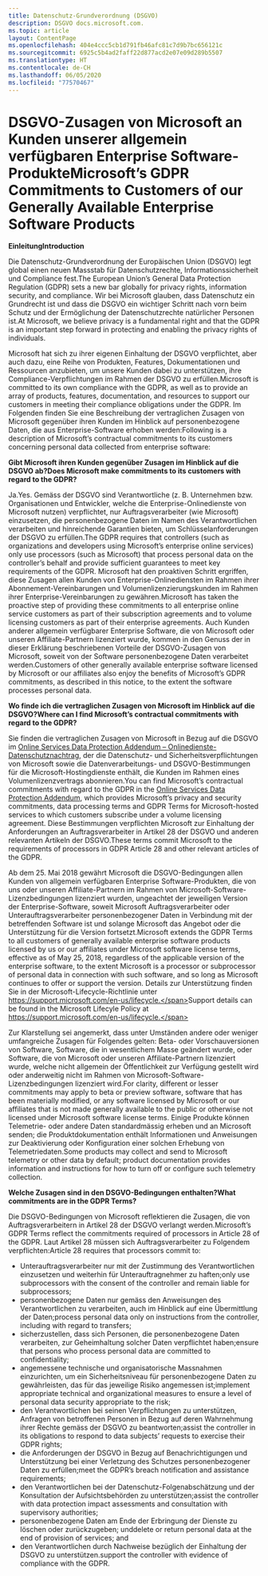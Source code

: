 ```yaml
---
title: Datenschutz-Grundverordnung (DSGVO)
description: DSGVO docs.microsoft.com.
ms.topic: article
layout: ContentPage
ms.openlocfilehash: 404e4ccc5cb1d791fb46afc81c7d9b7bc656121c
ms.sourcegitcommit: 6925c5b4ad2faff22d877acd2e07e09d289b5507
ms.translationtype: HT
ms.contentlocale: de-CH
ms.lasthandoff: 06/05/2020
ms.locfileid: "77570467"
---
```

# <a name="microsofts-gdpr-commitments-to-customers-of-our-generally-available-enterprise-software-products"></a><span data-ttu-id="21adf-103">DSGVO-Zusagen von Microsoft an Kunden unserer allgemein verfügbaren Enterprise Software-Produkte</span><span class="sxs-lookup"><span data-stu-id="21adf-103">Microsoft’s GDPR Commitments to Customers of our Generally Available Enterprise Software Products</span></span>

<span data-ttu-id="21adf-104">**Einleitung**</span><span class="sxs-lookup"><span data-stu-id="21adf-104">**Introduction**</span></span>

<span data-ttu-id="21adf-105">Die Datenschutz-Grundverordnung der Europäischen Union (DSGVO) legt global einen neuen Massstab für Datenschutzrechte, Informationssicherheit und Compliance fest.</span><span class="sxs-lookup"><span data-stu-id="21adf-105">The European Union’s General Data Protection Regulation (GDPR) sets a new bar globally for privacy rights, information security, and compliance.</span></span> <span data-ttu-id="21adf-106">Wir bei Microsoft glauben, dass Datenschutz ein Grundrecht ist und dass die DSGVO ein wichtiger Schritt nach vorn beim Schutz und der Ermöglichung der Datenschutzrechte natürlicher Personen ist.</span><span class="sxs-lookup"><span data-stu-id="21adf-106">At Microsoft, we believe privacy is a fundamental right and that the GDPR is an important step forward in protecting and enabling the privacy rights of individuals.</span></span>     

<span data-ttu-id="21adf-107">Microsoft hat sich zu ihrer eigenen Einhaltung der DSGVO verpflichtet, aber auch dazu, eine Reihe von Produkten, Features, Dokumentationen und Ressourcen anzubieten, um unsere Kunden dabei zu unterstützen, ihre Compliance-Verpflichtungen im Rahmen der DSGVO zu erfüllen.</span><span class="sxs-lookup"><span data-stu-id="21adf-107">Microsoft is committed to its own compliance with the GDPR, as well as to provide an array of products, features, documentation, and resources to support our customers in meeting their compliance obligations under the GDPR.</span></span> <span data-ttu-id="21adf-108">Im Folgenden finden Sie eine Beschreibung der vertraglichen Zusagen von Microsoft gegenüber ihren Kunden im Hinblick auf personenbezogene Daten, die aus Enterprise-Software erhoben werden:</span><span class="sxs-lookup"><span data-stu-id="21adf-108">Following is a description of Microsoft’s contractual commitments to its customers concerning personal data collected from enterprise software:</span></span>

<span data-ttu-id="21adf-109">**Gibt Microsoft ihren Kunden gegenüber Zusagen im Hinblick auf die DSGVO ab?**</span><span class="sxs-lookup"><span data-stu-id="21adf-109">**Does Microsoft make commitments to its customers with regard to the GDPR?**</span></span>

<span data-ttu-id="21adf-110">Ja.</span><span class="sxs-lookup"><span data-stu-id="21adf-110">Yes.</span></span> <span data-ttu-id="21adf-111">Gemäss der DSGVO sind Verantwortliche (z. B. Unternehmen bzw. Organisationen und Entwickler, welche die Enterprise-Onlinedienste von Microsoft nutzen) verpflichtet, nur Auftragsverarbeiter (wie Microsoft) einzusetzen, die personenbezogene Daten im Namen des Verantwortlichen verarbeiten und hinreichende Garantien bieten, um Schlüsselanforderungen der DSGVO zu erfüllen.</span><span class="sxs-lookup"><span data-stu-id="21adf-111">The GDPR requires that controllers (such as organizations and developers using Microsoft’s enterprise online services) only use processors (such as Microsoft) that process personal data on the controller’s behalf and provide sufficient guarantees to meet key requirements of the GDPR.</span></span> <span data-ttu-id="21adf-112">Microsoft hat den proaktiven Schritt ergriffen, diese Zusagen allen Kunden von Enterprise-Onlinediensten im Rahmen ihrer Abonnement-Vereinbarungen und Volumenlizenzierungskunden im Rahmen ihrer Enterprise-Vereinbarungen zu gewähren.</span><span class="sxs-lookup"><span data-stu-id="21adf-112">Microsoft has taken the proactive step of providing these commitments to all enterprise online service customers as part of their subscription agreements and to volume licensing customers as part of their enterprise agreements.</span></span> <span data-ttu-id="21adf-113">Auch Kunden anderer allgemein verfügbarer Enterprise Software, die von Microsoft oder unseren Affiliate-Partnern lizenziert wurde, kommen in den Genuss der in dieser Erklärung beschriebenen Vorteile der DSGVO-Zusagen von Microsoft, soweit von der Software personenbezogene Daten verarbeitet werden.</span><span class="sxs-lookup"><span data-stu-id="21adf-113">Customers of other generally available enterprise software licensed by Microsoft or our affiliates also enjoy the benefits of Microsoft’s GDPR commitments, as described in this notice, to the extent the software processes personal data.</span></span>

<span data-ttu-id="21adf-114">**Wo finde ich die vertraglichen Zusagen von Microsoft im Hinblick auf die DSGVO?**</span><span class="sxs-lookup"><span data-stu-id="21adf-114">**Where can I find Microsoft’s contractual commitments with regard to the GDPR?**</span></span>

<span data-ttu-id="21adf-115">Sie finden die vertraglichen Zusagen von Microsoft in Bezug auf die DSGVO im [Online Services Data Protection Addendum – Onlinedienste-Datenschutznachtrag](https://www.microsoftvolumelicensing.com/DocumentSearch.aspx?Mode=2&Keyword=DPA), der die Datenschutz- und Sicherheitsverpflichtungen von Microsoft sowie die Datenverarbeitungs- und DSGVO-Bestimmungen für die Microsoft-Hostingdienste enthält, die Kunden im Rahmen eines Volumenlizenzvertrags abonnieren.</span><span class="sxs-lookup"><span data-stu-id="21adf-115">You can find Microsoft’s contractual commitments with regard to the GDPR in the [Online Services Data Protection Addendum](https://www.microsoftvolumelicensing.com/DocumentSearch.aspx?Mode=2&Keyword=DPA), which provides Microsoft’s privacy and security commitments, data processing terms and GDPR Terms for Microsoft-hosted services to which customers subscribe under a volume licensing agreement.</span></span> <span data-ttu-id="21adf-116">Diese Bestimmungen verpflichten Microsoft zur Einhaltung der Anforderungen an Auftragsverarbeiter in Artikel 28 der DSGVO und anderen relevanten Artikeln der DSGVO.</span><span class="sxs-lookup"><span data-stu-id="21adf-116">These terms commit Microsoft to the requirements of processors in GDPR Article 28 and other relevant articles of the GDPR.</span></span> 

<span data-ttu-id="21adf-117">Ab dem 25. Mai 2018 gewährt Microsoft die DSGVO-Bedingungen allen Kunden von allgemein verfügbaren Enterprise Software-Produkten, die von uns oder unseren Affiliate-Partnern im Rahmen von Microsoft-Software-Lizenzbedingungen lizenziert wurden, ungeachtet der jeweiligen Version der Enterprise-Software, soweit Microsoft Auftragsverarbeiter oder Unterauftragsverarbeiter personenbezogener Daten in Verbindung mit der betreffenden Software ist und solange Microsoft das Angebot oder die Unterstützung für die Version fortsetzt.</span><span class="sxs-lookup"><span data-stu-id="21adf-117">Microsoft extends the GDPR Terms to all customers of generally available enterprise software products licensed by us or our affiliates under Microsoft software license terms, effective as of May 25, 2018, regardless of the applicable version of the enterprise software, to the extent Microsoft is a processor or subprocessor of personal data in connection with such software, and so long as Microsoft continues to offer or support the version.</span></span> <span data-ttu-id="21adf-118">Details zur Unterstützung finden Sie in der Microsoft-Lifecycle-Richtlinie unter https://support.microsoft.com/en-us/lifecycle.</span><span class="sxs-lookup"><span data-stu-id="21adf-118">Support details can be found in the Microsoft Lifecyle Policy at https://support.microsoft.com/en-us/lifecycle.</span></span>

<span data-ttu-id="21adf-119">Zur Klarstellung sei angemerkt, dass unter Umständen andere oder weniger umfangreiche Zusagen für Folgendes gelten: Beta- oder Vorschauversionen von Software, Software, die in wesentlichem Masse geändert wurde, oder Software, die von Microsoft oder unseren Affiliate-Partnern lizenziert wurde, welche nicht allgemein der Öffentlichkeit zur Verfügung gestellt wird oder anderweitig nicht im Rahmen von Microsoft-Software-Lizenzbedingungen lizenziert wird.</span><span class="sxs-lookup"><span data-stu-id="21adf-119">For clarity, different or lesser commitments may apply to beta or preview software, software that has been materially modified, or any software licensed by Microsoft or our affiliates that is not made generally available to the public or otherwise not licensed under Microsoft software license terms.</span></span> <span data-ttu-id="21adf-120">Einige Produkte können Telemetrie- oder andere Daten standardmässig erheben und an Microsoft senden; die Produktdokumentation enthält Informationen und Anweisungen zur Deaktivierung oder Konfiguration einer solchen Erhebung von Telemetriedaten.</span><span class="sxs-lookup"><span data-stu-id="21adf-120">Some products may collect and send to Microsoft telemetry or other data by default; product documentation provides information and instructions for how to turn off or configure such telemetry collection.</span></span>

<span data-ttu-id="21adf-121">**Welche Zusagen sind in den DSGVO-Bedingungen enthalten?**</span><span class="sxs-lookup"><span data-stu-id="21adf-121">**What commitments are in the GDPR Terms?**</span></span>

<span data-ttu-id="21adf-122">Die DSGVO-Bedingungen von Microsoft reflektieren die Zusagen, die von Auftragsverarbeitern in Artikel 28 der DSGVO verlangt werden.</span><span class="sxs-lookup"><span data-stu-id="21adf-122">Microsoft’s GDPR Terms reflect the commitments required of processors in Article 28 of the GDPR.</span></span>  <span data-ttu-id="21adf-123">Laut Artikel 28 müssen sich Auftragsverarbeiter zu Folgendem verpflichten:</span><span class="sxs-lookup"><span data-stu-id="21adf-123">Article 28 requires that processors commit to:</span></span>

-   <span data-ttu-id="21adf-124">Unterauftragsverarbeiter nur mit der Zustimmung des Verantwortlichen einzusetzen und weiterhin für Unterauftragnehmer zu haften;</span><span class="sxs-lookup"><span data-stu-id="21adf-124">only use subprocessors with the consent of the controller and remain liable for subprocessors;</span></span>
-   <span data-ttu-id="21adf-125">personenbezogene Daten nur gemäss den Anweisungen des Verantwortlichen zu verarbeiten, auch im Hinblick auf eine Übermittlung der Daten;</span><span class="sxs-lookup"><span data-stu-id="21adf-125">process personal data only on instructions from the controller, including with regard to transfers;</span></span>
-   <span data-ttu-id="21adf-126">sicherzustellen, dass sich Personen, die personenbezogene Daten verarbeiten, zur Geheimhaltung solcher Daten verpflichtet haben;</span><span class="sxs-lookup"><span data-stu-id="21adf-126">ensure that persons who process personal data are committed to confidentiality;</span></span>
-   <span data-ttu-id="21adf-127">angemessene technische und organisatorische Massnahmen einzurichten, um ein Sicherheitsniveau für personenbezogene Daten zu gewährleisten, das für das jeweilige Risiko angemessen ist;</span><span class="sxs-lookup"><span data-stu-id="21adf-127">implement appropriate technical and organizational measures to ensure a level of personal data security appropriate to the risk;</span></span>
-   <span data-ttu-id="21adf-128">den Verantwortlichen bei seinen Verpflichtungen zu unterstützen, Anfragen von betroffenen Personen in Bezug auf deren Wahrnehmung ihrer Rechte gemäss der DSGVO zu beantworten;</span><span class="sxs-lookup"><span data-stu-id="21adf-128">assist the controller in its obligations to respond to data subjects’ requests to exercise their GDPR rights;</span></span>
-   <span data-ttu-id="21adf-129">die Anforderungen der DSGVO in Bezug auf Benachrichtigungen und Unterstützung bei einer Verletzung des Schutzes personenbezogener Daten zu erfüllen;</span><span class="sxs-lookup"><span data-stu-id="21adf-129">meet the GDPR’s breach notification and assistance requirements;</span></span>
-   <span data-ttu-id="21adf-130">den Verantwortlichen bei der Datenschutz-Folgenabschätzung und der Konsultation der Aufsichtsbehörden zu unterstützen;</span><span class="sxs-lookup"><span data-stu-id="21adf-130">assist the controller with data protection impact assessments and consultation with supervisory authorities;</span></span> 
-   <span data-ttu-id="21adf-131">personenbezogene Daten am Ende der Erbringung der Dienste zu löschen oder zurückzugeben; und</span><span class="sxs-lookup"><span data-stu-id="21adf-131">delete or return personal data at the end of provision of services; and</span></span>
-   <span data-ttu-id="21adf-132">den Verantwortlichen durch Nachweise bezüglich der Einhaltung der DSGVO zu unterstützen.</span><span class="sxs-lookup"><span data-stu-id="21adf-132">support the controller with evidence of compliance with the GDPR.</span></span>
